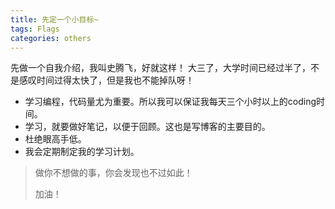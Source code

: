 ```yaml
---
title: 先定一个小目标~
tags: Flags
categories: others
---
```


先做一个自我介绍，我叫史腾飞，好就这样！
大三了，大学时间已经过半了，不是感叹时间过得太快了，但是我也不能掉队呀！

- 学习编程，代码量尤为重要。所以我可以保证我每天三个小时以上的coding时间。
- 学习，就要做好笔记，以便于回顾。这也是写博客的主要目的。
- 杜绝眼高手低。
- 我会定期制定我的学习计划。

> 做你不想做的事，你会发现也不过如此！
>
> 加油！